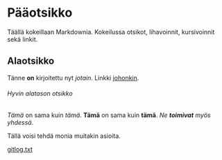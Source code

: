 # Pääotsikko

Täällä kokeillaan Markdownia. Kokeilussa otsikot, lihavoinnit, kursivoinnit sekä linkit.
 
## Alaotsikko

Tänne **on** kirjoitettu nyt *jotain*. Linkki [johonkin](http://google.com).

###### Hyvin alatason otsikko
_Tämä_ on sama kuin *tämä*.
__Tämä__ on sama kuin **tämä**.
_Ne **toimivat** myös yhdessä_.

Tällä voisi tehdä monia muitakin asioita.

[gitlog.txt](gitlog.txt)
